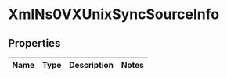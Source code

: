 
# XmlNs0VXUnixSyncSourceInfo

## Properties
Name | Type | Description | Notes
------------ | ------------- | ------------- | -------------



